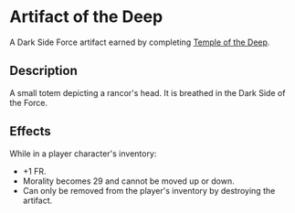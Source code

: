 # Artifact of the Deep
A Dark Side Force artifact earned by completing [Temple of the Deep](../chapters/raids/temple_of_the_deep.md).

## Description
A small totem depicting a rancor's head. It is breathed in the Dark Side of the Force.

## Effects
While in a player character's inventory:
* +1 FR.
* Morality becomes 29 and cannot be moved up or down.
* Can only be removed from the player's inventory by destroying the artifact.
